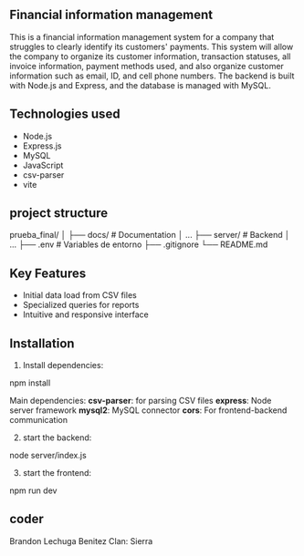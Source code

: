 ## Financial information management 

This is a financial information management system for a company that struggles to clearly identify its customers' payments. This system will allow the company to organize its customer information, transaction statuses, all invoice information, payment methods used, and also organize customer information such as email, ID, and cell phone numbers. The backend is built with Node.js and Express, and the database is managed with MySQL.

## Technologies used


* Node.js
* Express.js
* MySQL
* JavaScript
* csv-parser
* vite

## project structure



prueba_final/
│
├── docs/ # Documentation
│      ...
├── server/ # Backend
│       ...
├── .env # Variables de entorno
├── .gitignore
└── README.md

## Key Features

* Initial data load from CSV files
* Specialized queries for reports
* Intuitive and responsive interface

## Installation

1. Install dependencies:


npm install

Main dependencies:
**csv-parser**: for parsing CSV files
**express**: Node server framework
**mysql2**: MySQL connector
**cors**: For frontend-backend communication


2. start the backend:

node server/index.js


3. start the frontend:

npm run dev

## coder 

Brandon Lechuga Benitez
Clan: Sierra
